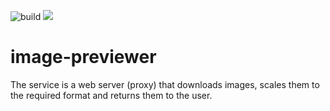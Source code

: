 ![build](https://github.com/devgomax/image-previewer/actions/workflows/tests.yml/badge.svg?event=push)
![](https://img.shields.io/badge/go%20version-1.23-green?style=flat)

# image-previewer
The service is a web server (proxy) that downloads images, scales them to the required format and returns them to the user.
